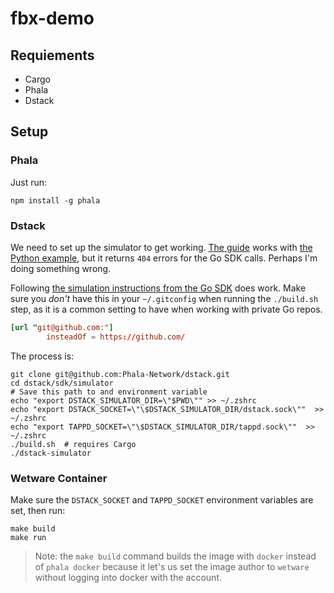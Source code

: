 # fbx-demo

## Requiements

* Cargo
* Phala
* Dstack

## Setup

### Phala

Just run:

```shell
npm install -g phala
```

### Dstack

We need to set up the simulator to get working. [The guide](https://docs.phala.network/phala-cloud/references/tee-cloud-cli/phala/simulator) works
with [the Python example](https://github.com/Phala-Network/python-tee-sim-template), but it returns `404` errors for the Go SDK calls.
Perhaps I'm doing something wrong.

Following [the simulation instructions from the Go SDK](https://github.com/Phala-Network/dstack/tree/0dd93563763a3fb2da3b5fb52c953894abcd3ebf/sdk/go#development) does work.
Make sure you *don't* have this in your `~/.gitconfig` when running the `./build.sh` step, as it is a common setting to have when working with private Go repos.

```toml
[url "git@github.com:"]
        insteadOf = https://github.com/
```

The process is:

```shell
git clone git@github.com:Phala-Network/dstack.git
cd dstack/sdk/simulator
# Save this path to and environment variable
echo "export DSTACK_SIMULATOR_DIR=\"$PWD\"" >> ~/.zshrc
echo "export DSTACK_SOCKET=\"\$DSTACK_SIMULATOR_DIR/dstack.sock\""  >> ~/.zshrc
echo "export TAPPD_SOCKET=\"\$DSTACK_SIMULATOR_DIR/tappd.sock\""  >> ~/.zshrc
./build.sh  # requires Cargo
./dstack-simulator
```

### Wetware Container

Make sure the `DSTACK_SOCKET` and `TAPPD_SOCKET` environment variables are set, then run:

```shell
make build
make run
```

> Note: the `make build` command builds the image with `docker` instead of `phala docker` because
> it let's us set the image author to `wetware` without logging into docker with the account.
